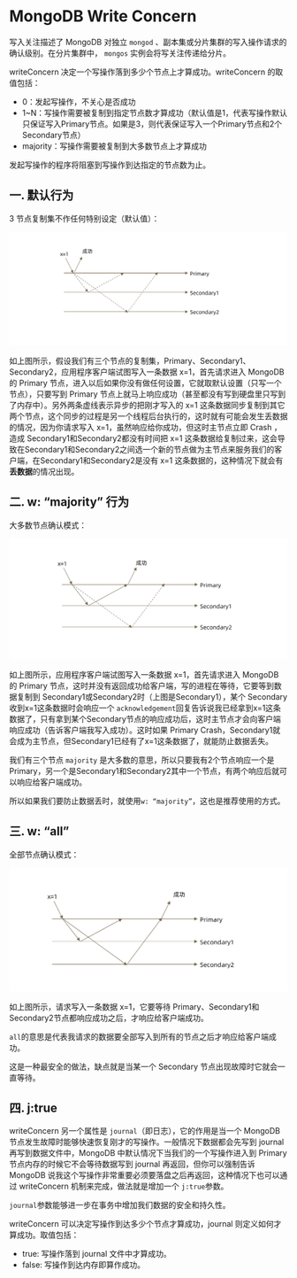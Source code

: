 # MongoDB Write Concern

写入关注描述了 MongoDB 对独立 `mongod` 、副本集或分片集群的写入操作请求的确认级别。在分片集群中， `mongos` 实例会将写关注传递给分片。

writeConcern 决定一个写操作落到多少个节点上才算成功。writeConcern 的取值包括：

- 0：发起写操作，不关心是否成功
- 1~N：写操作需要被复制到指定节点数才算成功（默认值是1，代表写操作默认只保证写入Primary节点。如果是3，则代表保证写入一个Primary节点和2个Secondary节点）
- majority：写操作需要被复制到大多数节点上才算成功

发起写操作的程序将阻塞到写操作到达指定的节点数为止。

## 一. 默认行为

3 节点复制集不作任何特别设定（默认值）：

![](../images/22.png)

如上图所示，假设我们有三个节点的复制集，Primary、Secondary1、Secondary2，应用程序客户端试图写入一条数据 x=1，首先请求进入 MongoDB 的 Primary 节点，进入以后如果你没有做任何设置，它就取默认设置（只写一个节点），只要写到 Primary 节点上就马上响应成功（甚至都没有写到硬盘里只写到了内存中）。另外两条虚线表示异步的把刚才写入的 x=1 这条数据同步复制到其它两个节点，这个同步的过程是另一个线程后台执行的，这时就有可能会发生丢数据的情况，因为你请求写入 x=1，虽然响应给你成功，但这时主节点立即 Crash ，造成 Secondary1和Secondary2都没有时间把 x=1 这条数据给复制过来，这会导致在Secondary1和Secondary2之间选一个新的节点做为主节点来服务我们的客户端，在Secondary1和Secondary2是没有 x=1 这条数据的，这种情况下就会有**丢数据**的情况出现。

## 二. w: “majority” 行为

大多数节点确认模式：

![](../images/23.png)

如上图所示，应用程序客户端试图写入一条数据 x=1，首先请求进入 MongoDB 的 Primary 节点，这时并没有返回成功给客户端，写的进程在等待，它要等到数据复制到 Secondary1或Secondary2时（上图是Secondary1），某个 Secondary收到x=1这条数据时会响应一个 `acknowledgement`回复告诉说我已经拿到x=1这条数据了，只有拿到某个Secondary节点的响应成功后，这时主节点才会向客户端响应成功（告诉客户端我写入成功）。这时如果 Primary Crash，Secondary1就会成为主节点，但Secondary1已经有了x=1这条数据了，就能防止数据丢失。

我们有三个节点 `majority` 是大多数的意思，所以只要我有2个节点响应一个是 Primary，另一个是Secondary1和Secondary2其中一个节点，有两个响应后就可以响应给客户端成功。

所以如果我们要防止数据丢时，就使用`w: “majority”`，这也是推荐使用的方式。

## 三. w: “all”

全部节点确认模式：

![](../images/24.png)

如上图所示，请求写入一条数据 x=1，它要等待 Primary、Secondary1和Secondary2节点都响应成功之后，才响应给客户端成功。

`all`的意思是代表我请求的数据要全部写入到所有的节点之后才响应给客户端成功。

这是一种最安全的做法，缺点就是当某一个 Secondary 节点出现故障时它就会一直等待。

## 四. j:true

writeConcern 另一个属性是 `journal`（即日志），它的作用是当一个 MongoDB 节点发生故障时能够快速恢复刚才的写操作。一般情况下数据都会先写到 journal 再写到数据文件中，MongoDB 中默认情况下当我们的一个写操作进入到 Primary 节点内存的时候它不会等待数据写到 journal 再返回，但你可以强制告诉 MongoDB 说我这个写操作非常重要必须要落盘之后再返回，这种情况下也可以通过 writeConcern 机制来完成，做法就是增加一个 `j:true`参数。

`journal`参数能够进一步在事务中增加我们数据的安全和持久性。

writeConcern 可以决定写操作到达多少个节点才算成功，journal 则定义如何才算成功。取值包括：

- true: 写操作落到 journal 文件中才算成功。
- false: 写操作到达内存即算作成功。
